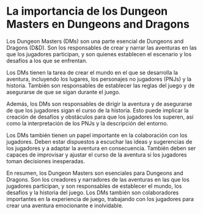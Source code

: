# La importancia de los Dungeon Masters en Dungeons and Dragons

Los Dungeon Masters (DMs) son una parte esencial de Dungeons and Dragons (D&D). Son los responsables de crear y narrar las aventuras en las que los jugadores participan, y son quienes establecen el escenario y los desafíos a los que se enfrentan.

Los DMs tienen la tarea de crear el mundo en el que se desarrolla la aventura, incluyendo los lugares, los personajes no jugadores (PNJs) y la historia. También son responsables de establecer las reglas del juego y de asegurarse de que se sigan durante el juego.

Además, los DMs son responsables de dirigir la aventura y de asegurarse de que los jugadores sigan el curso de la historia. Esto puede implicar la creación de desafíos y obstáculos para que los jugadores los superen, así como la interpretación de los PNJs y la descripción del entorno.

Los DMs también tienen un papel importante en la colaboración con los jugadores. Deben estar dispuestos a escuchar las ideas y sugerencias de los jugadores y a adaptar la aventura en consecuencia. También deben ser capaces de improvisar y ajustar el curso de la aventura si los jugadores toman decisiones inesperadas.

En resumen, los Dungeon Masters son esenciales para Dungeons and Dragons. Son los creadores y narradores de las aventuras en las que los jugadores participan, y son responsables de establecer el mundo, los desafíos y la historia del juego. Los DMs también son colaboradores importantes en la experiencia de juego, trabajando con los jugadores para crear una aventura emocionante e inolvidable.

